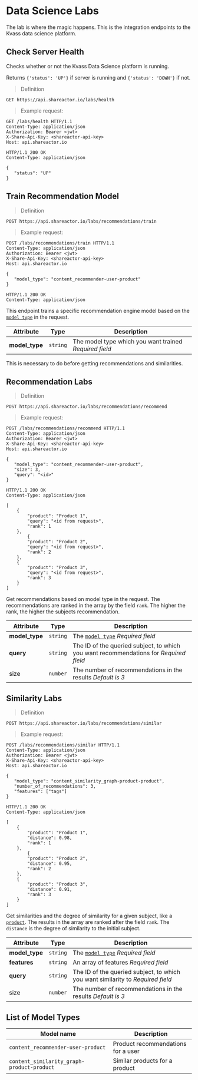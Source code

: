 # Data Science Labs

The lab is where the magic happens. This is the integration endpoints to the Kvass data science platform.


## Check Server Health 

Checks whether or not the Kvass Data Science platform is running.

Returns `{'status': 'UP'}` if server is running and `{'status': 'DOWN'}` if not.


> Definition

```
GET https://api.shareactor.io/labs/health
```

> Example request:

``` http
GET /labs/health HTTP/1.1
Content-Type: application/json
Authorization: Bearer <jwt>
X-Share-Api-Key: <shareactor-api-key>
Host: api.shareactor.io
```

``` http
HTTP/1.1 200 OK
Content-Type: application/json

{
   "status": "UP"
}
```


## Train Recommendation Model

> Definition

```
POST https://api.shareactor.io/labs/recommendations/train
```

> Example request:

``` http
POST /labs/recommendations/train HTTP/1.1
Content-Type: application/json
Authorization: Bearer <jwt>
X-Share-Api-Key: <shareactor-api-key>
Host: api.shareactor.io

{
   "model_type": "content_recommender-user-product"
}
```

``` http
HTTP/1.1 200 OK
Content-Type: application/json
```

This endpoint trains a specific recommendation engine model based on the [`model type`](#list-of-model-types) in the request. 


Attribute | Type | Description
---------- | --- | -------
**model_type** | `string` | The model type which you want trained _Required field_

</n> </n>   
<aside class="notice">This is necessary to do before getting recommendations and similarities.</aside>


## Recommendation Labs

> Definition

```
POST https://api.shareactor.io/labs/recommendations/recommend
```

> Example request:

``` http
POST /labs/recommendations/recommend HTTP/1.1
Content-Type: application/json
Authorization: Bearer <jwt>
X-Share-Api-Key: <shareactor-api-key>
Host: api.shareactor.io

{
   "model_type": "content_recommender-user-product",
   "size": 3,
   "query": "<id>"
}
```

``` http
HTTP/1.1 200 OK
Content-Type: application/json

[
    {
        "product": "Product 1",
        "query": "<id from request>",
        "rank": 1
    },
        {
        "product": "Product 2",
        "query": "<id from request>",
        "rank": 2
    },
    {
        "product": "Product 3",
        "query": "<id from request>",
        "rank": 3
    }
]
```

Get recommendations based on model type in the request. The recommendations are ranked in the array
by the field `rank`. The higher the rank, the higher the subjects recommendation. 




Attribute | Type | Description
---------- | --- | -------
**model_type** | `string` | The [`model type`](#list-of-model-types) _Required field_
**query** | `string` | The ID of the queried subject, to which you want recommendations for _Required field_
size | `number` | The number of recommendations in the results _Default is 3_

  
## Similarity Labs

> Definition

```
POST https://api.shareactor.io/labs/recommendations/similar
```

> Example request:

``` http
POST /labs/recommendations/similar HTTP/1.1
Content-Type: application/json
Authorization: Bearer <jwt>
X-Share-Api-Key: <shareactor-api-key>
Host: api.shareactor.io

{
   "model_type": "content_similarity_graph-product-product",
   "number_of_recommendations": 3,
   "features": ["tags"]
}
```

``` http
HTTP/1.1 200 OK
Content-Type: application/json

[
    {
        "product": "Product 1",
        "distance": 0.98,
        "rank": 1
    },
        {
        "product": "Product 2",
        "distance": 0.95,
        "rank": 2
    },
    {
        "product": "Product 3",
        "distance": 0.91,
        "rank": 3
    }
]
```

Get similarities and the degree of similarity for a given subject, like a [`product`](#products). 
The results in the array are ranked after the field `rank`. 
The `distance` is the degree of similarity to the initial subject. 

Attribute | Type | Description
---------- | --- | -------
**model_type** | `string` | The [`model type`](#list-of-model-types) _Required field_
**features** | `string` | An array of features _Required field_
**query** | `string` | The ID of the queried subject, to which you want similarity to _Required field_
size | `number` | The number of recommendations in the results _Default is 3_

  

## List of Model Types

Model name | Description
---------- | ------
`content_recommender-user-product` | Product recommendations for a user
`content_similarity_graph-product-product` | Similar products for a product
